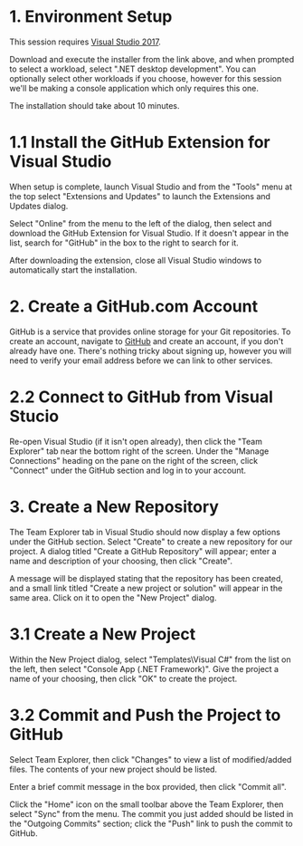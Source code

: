 # 1. Environment Setup

This session requires [Visual Studio 2017](https://www.visualstudio.com/thank-you-downloading-visual-studio/?sku=Community&rel=15).  

Download and execute the installer from the link above, and when prompted to select a workload, select ".NET desktop development".  You can 
optionally select other workloads if you choose, however for this session we'll be making a console application which only requires this one.

The installation should take about 10 minutes.  

# 1.1 Install the GitHub Extension for Visual Studio

When setup is complete, launch Visual Studio and from the "Tools" menu at the top select "Extensions and Updates" to launch the Extensions and
Updates dialog.

Select "Online" from the menu to the left of the dialog, then select and download the GitHub Extension for Visual Studio.  If it doesn't appear in
the list, search for "GitHub" in the box to the right to search for it.

After downloading the extension, close all Visual Studio windows to automatically start the installation.

# 2. Create a GitHub.com Account

GitHub is a service that provides online storage for your Git repositories.  To create an account, navigate to [GitHub](https://github.com/) and
create an account, if you don't already have one.  There's nothing tricky about signing up, however you will need to verify your email address 
before we can link to other services.

# 2.2 Connect to GitHub from Visual Stucio

Re-open Visual Studio (if it isn't open already), then click the "Team Explorer" tab near the bottom right of the screen.  Under the "Manage Connections"
heading on the pane on the right of the screen, click "Connect" under the GitHub section and log in to your account.

# 3. Create a New Repository

The Team Explorer tab in Visual Studio should now display a few options under the GitHub section.  Select "Create" to create a new repository for
our project.  A dialog titled "Create a GitHub Repository" will appear; enter a name and description of your choosing, then click "Create".

A message will be displayed stating that the repository has been created, and a small link titled "Create a new project or solution" will appear
in the same area.  Click on it to open the "New Project" dialog.

# 3.1 Create a New Project

Within the New Project dialog, select "Templates\Visual C#" from the list on the left, then select "Console App (.NET Framework)".  Give the project
a name of your choosing, then click "OK" to create the project.

# 3.2 Commit and Push the Project to GitHub

Select Team Explorer, then click "Changes" to view a list of modified/added files.  The contents of your new project should be listed.

Enter a brief commit message in the box provided, then click "Commit all".  

Click the "Home" icon on the small toolbar above the Team Explorer, then select "Sync" from the menu.  The commit you just added should be listed in
the "Outgoing Commits" section; click the "Push" link to push the commit to GitHub.